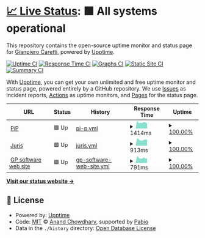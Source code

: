 # [📈 Live Status](https://demo.upptime.js.org): <!--live status--> **🟩 All systems operational**

This repository contains the open-source uptime monitor and status page for [Gianpiero Caretti](https://www.gpsoftware.it), powered by [Upptime](https://github.com/upptime/upptime).

[![Uptime CI](https://github.com/gpcaretti/upptime/workflows/Uptime%20CI/badge.svg)](https://github.com/gpcaretti/upptime/actions?query=workflow%3A%22Uptime+CI%22)
[![Response Time CI](https://github.com/gpcaretti/upptime/workflows/Response%20Time%20CI/badge.svg)](https://github.com/gpcaretti/upptime/actions?query=workflow%3A%22Response+Time+CI%22)
[![Graphs CI](https://github.com/gpcaretti/upptime/workflows/Graphs%20CI/badge.svg)](https://github.com/gpcaretti/upptime/actions?query=workflow%3A%22Graphs+CI%22)
[![Static Site CI](https://github.com/gpcaretti/upptime/workflows/Static%20Site%20CI/badge.svg)](https://github.com/gpcaretti/upptime/actions?query=workflow%3A%22Static+Site+CI%22)
[![Summary CI](https://github.com/gpcaretti/upptime/workflows/Summary%20CI/badge.svg)](https://github.com/gpcaretti/upptime/actions?query=workflow%3A%22Summary+CI%22)

With [Upptime](https://upptime.js.org), you can get your own unlimited and free uptime monitor and status page, powered entirely by a GitHub repository. We use [Issues](https://github.com/gpcaretti/upptime/issues) as incident reports, [Actions](https://github.com/gpcaretti/upptime/actions) as uptime monitors, and [Pages](https://demo.upptime.js.org) for the status page.

<!--start: status pages-->
<!-- This summary is generated by Upptime (https://github.com/upptime/upptime) -->
<!-- Do not edit this manually, your changes will be overwritten -->
<!-- prettier-ignore -->
| URL | Status | History | Response Time | Uptime |
| --- | ------ | ------- | ------------- | ------ |
| <img alt="" src="https://icons.duckduckgo.com/ip3/www.portamiinpista.it.ico" height="13"> [PiP](https://www.portamiinpista.it) | 🟩 Up | [pi-p.yml](https://github.com/gpcaretti/upptime/commits/HEAD/history/pi-p.yml) | <details><summary><img alt="Response time graph" src="./graphs/pi-p/response-time-week.png" height="20"> 1414ms</summary><br><a href="https://gpcaretti.github.io/upptime/history/pi-p"><img alt="Response time 3479" src="https://img.shields.io/endpoint?url=https%3A%2F%2Fraw.githubusercontent.com%2Fgpcaretti%2Fupptime%2FHEAD%2Fapi%2Fpi-p%2Fresponse-time.json"></a><br><a href="https://gpcaretti.github.io/upptime/history/pi-p"><img alt="24-hour response time 1226" src="https://img.shields.io/endpoint?url=https%3A%2F%2Fraw.githubusercontent.com%2Fgpcaretti%2Fupptime%2FHEAD%2Fapi%2Fpi-p%2Fresponse-time-day.json"></a><br><a href="https://gpcaretti.github.io/upptime/history/pi-p"><img alt="7-day response time 1414" src="https://img.shields.io/endpoint?url=https%3A%2F%2Fraw.githubusercontent.com%2Fgpcaretti%2Fupptime%2FHEAD%2Fapi%2Fpi-p%2Fresponse-time-week.json"></a><br><a href="https://gpcaretti.github.io/upptime/history/pi-p"><img alt="30-day response time 1807" src="https://img.shields.io/endpoint?url=https%3A%2F%2Fraw.githubusercontent.com%2Fgpcaretti%2Fupptime%2FHEAD%2Fapi%2Fpi-p%2Fresponse-time-month.json"></a><br><a href="https://gpcaretti.github.io/upptime/history/pi-p"><img alt="1-year response time 3479" src="https://img.shields.io/endpoint?url=https%3A%2F%2Fraw.githubusercontent.com%2Fgpcaretti%2Fupptime%2FHEAD%2Fapi%2Fpi-p%2Fresponse-time-year.json"></a></details> | <details><summary><a href="https://gpcaretti.github.io/upptime/history/pi-p">100.00%</a></summary><a href="https://gpcaretti.github.io/upptime/history/pi-p"><img alt="All-time uptime 97.98%" src="https://img.shields.io/endpoint?url=https%3A%2F%2Fraw.githubusercontent.com%2Fgpcaretti%2Fupptime%2FHEAD%2Fapi%2Fpi-p%2Fuptime.json"></a><br><a href="https://gpcaretti.github.io/upptime/history/pi-p"><img alt="24-hour uptime 100.00%" src="https://img.shields.io/endpoint?url=https%3A%2F%2Fraw.githubusercontent.com%2Fgpcaretti%2Fupptime%2FHEAD%2Fapi%2Fpi-p%2Fuptime-day.json"></a><br><a href="https://gpcaretti.github.io/upptime/history/pi-p"><img alt="7-day uptime 100.00%" src="https://img.shields.io/endpoint?url=https%3A%2F%2Fraw.githubusercontent.com%2Fgpcaretti%2Fupptime%2FHEAD%2Fapi%2Fpi-p%2Fuptime-week.json"></a><br><a href="https://gpcaretti.github.io/upptime/history/pi-p"><img alt="30-day uptime 98.24%" src="https://img.shields.io/endpoint?url=https%3A%2F%2Fraw.githubusercontent.com%2Fgpcaretti%2Fupptime%2FHEAD%2Fapi%2Fpi-p%2Fuptime-month.json"></a><br><a href="https://gpcaretti.github.io/upptime/history/pi-p"><img alt="1-year uptime 97.98%" src="https://img.shields.io/endpoint?url=https%3A%2F%2Fraw.githubusercontent.com%2Fgpcaretti%2Fupptime%2FHEAD%2Fapi%2Fpi-p%2Fuptime-year.json"></a></details>
| <img alt="" src="https://icons.duckduckgo.com/ip3/www.jurisweb.it.ico" height="13"> [Juris](https://www.jurisweb.it) | 🟩 Up | [juris.yml](https://github.com/gpcaretti/upptime/commits/HEAD/history/juris.yml) | <details><summary><img alt="Response time graph" src="./graphs/juris/response-time-week.png" height="20"> 913ms</summary><br><a href="https://gpcaretti.github.io/upptime/history/juris"><img alt="Response time 1547" src="https://img.shields.io/endpoint?url=https%3A%2F%2Fraw.githubusercontent.com%2Fgpcaretti%2Fupptime%2FHEAD%2Fapi%2Fjuris%2Fresponse-time.json"></a><br><a href="https://gpcaretti.github.io/upptime/history/juris"><img alt="24-hour response time 1115" src="https://img.shields.io/endpoint?url=https%3A%2F%2Fraw.githubusercontent.com%2Fgpcaretti%2Fupptime%2FHEAD%2Fapi%2Fjuris%2Fresponse-time-day.json"></a><br><a href="https://gpcaretti.github.io/upptime/history/juris"><img alt="7-day response time 913" src="https://img.shields.io/endpoint?url=https%3A%2F%2Fraw.githubusercontent.com%2Fgpcaretti%2Fupptime%2FHEAD%2Fapi%2Fjuris%2Fresponse-time-week.json"></a><br><a href="https://gpcaretti.github.io/upptime/history/juris"><img alt="30-day response time 2069" src="https://img.shields.io/endpoint?url=https%3A%2F%2Fraw.githubusercontent.com%2Fgpcaretti%2Fupptime%2FHEAD%2Fapi%2Fjuris%2Fresponse-time-month.json"></a><br><a href="https://gpcaretti.github.io/upptime/history/juris"><img alt="1-year response time 1547" src="https://img.shields.io/endpoint?url=https%3A%2F%2Fraw.githubusercontent.com%2Fgpcaretti%2Fupptime%2FHEAD%2Fapi%2Fjuris%2Fresponse-time-year.json"></a></details> | <details><summary><a href="https://gpcaretti.github.io/upptime/history/juris">100.00%</a></summary><a href="https://gpcaretti.github.io/upptime/history/juris"><img alt="All-time uptime 97.93%" src="https://img.shields.io/endpoint?url=https%3A%2F%2Fraw.githubusercontent.com%2Fgpcaretti%2Fupptime%2FHEAD%2Fapi%2Fjuris%2Fuptime.json"></a><br><a href="https://gpcaretti.github.io/upptime/history/juris"><img alt="24-hour uptime 100.00%" src="https://img.shields.io/endpoint?url=https%3A%2F%2Fraw.githubusercontent.com%2Fgpcaretti%2Fupptime%2FHEAD%2Fapi%2Fjuris%2Fuptime-day.json"></a><br><a href="https://gpcaretti.github.io/upptime/history/juris"><img alt="7-day uptime 100.00%" src="https://img.shields.io/endpoint?url=https%3A%2F%2Fraw.githubusercontent.com%2Fgpcaretti%2Fupptime%2FHEAD%2Fapi%2Fjuris%2Fuptime-week.json"></a><br><a href="https://gpcaretti.github.io/upptime/history/juris"><img alt="30-day uptime 98.82%" src="https://img.shields.io/endpoint?url=https%3A%2F%2Fraw.githubusercontent.com%2Fgpcaretti%2Fupptime%2FHEAD%2Fapi%2Fjuris%2Fuptime-month.json"></a><br><a href="https://gpcaretti.github.io/upptime/history/juris"><img alt="1-year uptime 97.93%" src="https://img.shields.io/endpoint?url=https%3A%2F%2Fraw.githubusercontent.com%2Fgpcaretti%2Fupptime%2FHEAD%2Fapi%2Fjuris%2Fuptime-year.json"></a></details>
| <img alt="" src="https://icons.duckduckgo.com/ip3/gpsoftware.it.ico" height="13"> [GP software web site](https://gpsoftware.it) | 🟩 Up | [gp-software-web-site.yml](https://github.com/gpcaretti/upptime/commits/HEAD/history/gp-software-web-site.yml) | <details><summary><img alt="Response time graph" src="./graphs/gp-software-web-site/response-time-week.png" height="20"> 791ms</summary><br><a href="https://gpcaretti.github.io/upptime/history/gp-software-web-site"><img alt="Response time 2503" src="https://img.shields.io/endpoint?url=https%3A%2F%2Fraw.githubusercontent.com%2Fgpcaretti%2Fupptime%2FHEAD%2Fapi%2Fgp-software-web-site%2Fresponse-time.json"></a><br><a href="https://gpcaretti.github.io/upptime/history/gp-software-web-site"><img alt="24-hour response time 1210" src="https://img.shields.io/endpoint?url=https%3A%2F%2Fraw.githubusercontent.com%2Fgpcaretti%2Fupptime%2FHEAD%2Fapi%2Fgp-software-web-site%2Fresponse-time-day.json"></a><br><a href="https://gpcaretti.github.io/upptime/history/gp-software-web-site"><img alt="7-day response time 791" src="https://img.shields.io/endpoint?url=https%3A%2F%2Fraw.githubusercontent.com%2Fgpcaretti%2Fupptime%2FHEAD%2Fapi%2Fgp-software-web-site%2Fresponse-time-week.json"></a><br><a href="https://gpcaretti.github.io/upptime/history/gp-software-web-site"><img alt="30-day response time 2416" src="https://img.shields.io/endpoint?url=https%3A%2F%2Fraw.githubusercontent.com%2Fgpcaretti%2Fupptime%2FHEAD%2Fapi%2Fgp-software-web-site%2Fresponse-time-month.json"></a><br><a href="https://gpcaretti.github.io/upptime/history/gp-software-web-site"><img alt="1-year response time 2503" src="https://img.shields.io/endpoint?url=https%3A%2F%2Fraw.githubusercontent.com%2Fgpcaretti%2Fupptime%2FHEAD%2Fapi%2Fgp-software-web-site%2Fresponse-time-year.json"></a></details> | <details><summary><a href="https://gpcaretti.github.io/upptime/history/gp-software-web-site">100.00%</a></summary><a href="https://gpcaretti.github.io/upptime/history/gp-software-web-site"><img alt="All-time uptime 97.35%" src="https://img.shields.io/endpoint?url=https%3A%2F%2Fraw.githubusercontent.com%2Fgpcaretti%2Fupptime%2FHEAD%2Fapi%2Fgp-software-web-site%2Fuptime.json"></a><br><a href="https://gpcaretti.github.io/upptime/history/gp-software-web-site"><img alt="24-hour uptime 100.00%" src="https://img.shields.io/endpoint?url=https%3A%2F%2Fraw.githubusercontent.com%2Fgpcaretti%2Fupptime%2FHEAD%2Fapi%2Fgp-software-web-site%2Fuptime-day.json"></a><br><a href="https://gpcaretti.github.io/upptime/history/gp-software-web-site"><img alt="7-day uptime 100.00%" src="https://img.shields.io/endpoint?url=https%3A%2F%2Fraw.githubusercontent.com%2Fgpcaretti%2Fupptime%2FHEAD%2Fapi%2Fgp-software-web-site%2Fuptime-week.json"></a><br><a href="https://gpcaretti.github.io/upptime/history/gp-software-web-site"><img alt="30-day uptime 98.66%" src="https://img.shields.io/endpoint?url=https%3A%2F%2Fraw.githubusercontent.com%2Fgpcaretti%2Fupptime%2FHEAD%2Fapi%2Fgp-software-web-site%2Fuptime-month.json"></a><br><a href="https://gpcaretti.github.io/upptime/history/gp-software-web-site"><img alt="1-year uptime 97.35%" src="https://img.shields.io/endpoint?url=https%3A%2F%2Fraw.githubusercontent.com%2Fgpcaretti%2Fupptime%2FHEAD%2Fapi%2Fgp-software-web-site%2Fuptime-year.json"></a></details>

<!--end: status pages-->

[**Visit our status website →**](https://demo.upptime.js.org)

## 📄 License

- Powered by: [Upptime](https://github.com/upptime/upptime)
- Code: [MIT](./LICENSE) © [Anand Chowdhary](https://anandchowdhary.com), supported by [Pabio](https://pabio.com)
- Data in the `./history` directory: [Open Database License](https://opendatacommons.org/licenses/odbl/1-0/)
